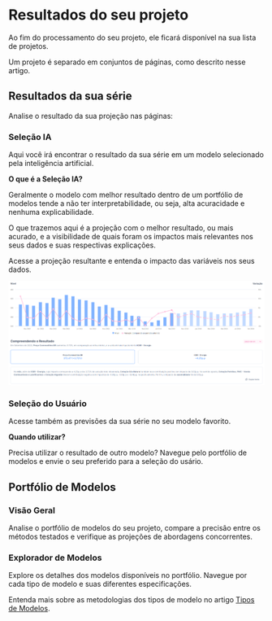 # Resultados do seu projeto

Ao fim do processamento do seu projeto, ele ficará disponível na sua lista de projetos.

Um projeto é separado em conjuntos de páginas, como descrito nesse artigo.

## Resultados da sua série

Analise o resultado da sua projeção nas páginas:

### Seleção IA

Aqui você irá encontrar o resultado da sua série em um modelo selecionado pela inteligência artificial.

<div class="question-box-blue">

**O que é a Seleção IA?**

Geralmente o modelo com melhor resultado dentro de um portfólio de modelos tende a não ter interpretabilidade, ou seja, alta acuracidade e nenhuma explicabilidade.

O que trazemos aqui é a projeção com o melhor resultado, ou mais acurado, e a visibilidade de quais foram os impactos mais relevantes nos seus dados e suas respectivas explicações.

</div>

Acesse a projeção resultante e entenda o impacto das variáveis nos seus dados.

![](https://raw.githubusercontent.com/4intelligence/documentation/main/pt-br/time-series/resultados/img/ai-selection.png)

### Seleção do Usuário

Acesse também as previsões da sua série no seu modelo favorito.

<div class="question-box-blue">

**Quando utilizar?**

Precisa utilizar o resultado de outro modelo? Navegue pelo portfólio de modelos e envie o seu preferido para a seleção do usário.

</div>

## Portfólio de Modelos

### Visão Geral

Analise o portfólio de modelos do seu projeto, compare a precisão entre os métodos testados e verifique as projeções de abordagens concorrentes.

### Explorador de Modelos

Explore os detalhes dos modelos disponíveis no portfólio. Navegue por cada tipo de modelo e suas diferentes especificações.

Entenda mais sobre as metodologias dos tipos de modelo no artigo [Tipos de Modelos](/help-center/time-series/modelagem/modelos.md).
